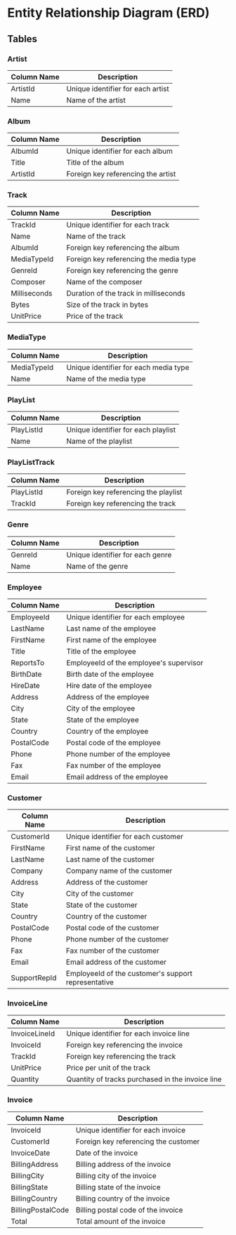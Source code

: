 # Entity Relationship Diagram (ERD)

## Tables

### Artist

| Column Name | Description            |
|-------------|------------------------|
| ArtistId    | Unique identifier for each artist |
| Name        | Name of the artist     |

### Album

| Column Name | Description            |
|-------------|------------------------|
| AlbumId     | Unique identifier for each album |
| Title       | Title of the album     |
| ArtistId    | Foreign key referencing the artist |

### Track

| Column Name | Description            |
|-------------|------------------------|
| TrackId     | Unique identifier for each track |
| Name        | Name of the track      |
| AlbumId     | Foreign key referencing the album |
| MediaTypeId | Foreign key referencing the media type |
| GenreId     | Foreign key referencing the genre |
| Composer    | Name of the composer   |
| Milliseconds| Duration of the track in milliseconds |
| Bytes       | Size of the track in bytes |
| UnitPrice   | Price of the track     |

### MediaType

| Column Name | Description            |
|-------------|------------------------|
| MediaTypeId | Unique identifier for each media type |
| Name        | Name of the media type |

### PlayList

| Column Name | Description            |
|-------------|------------------------|
| PlayListId  | Unique identifier for each playlist |
| Name        | Name of the playlist   |

### PlayListTrack

| Column Name | Description            |
|-------------|------------------------|
| PlayListId  | Foreign key referencing the playlist |
| TrackId     | Foreign key referencing the track |

### Genre

| Column Name | Description            |
|-------------|------------------------|
| GenreId     | Unique identifier for each genre |
| Name        | Name of the genre       |

### Employee

| Column Name | Description            |
|-------------|------------------------|
| EmployeeId  | Unique identifier for each employee |
| LastName    | Last name of the employee |
| FirstName   | First name of the employee |
| Title       | Title of the employee  |
| ReportsTo   | EmployeeId of the employee's supervisor |
| BirthDate   | Birth date of the employee |
| HireDate    | Hire date of the employee |
| Address     | Address of the employee |
| City        | City of the employee    |
| State       | State of the employee   |
| Country     | Country of the employee |
| PostalCode  | Postal code of the employee |
| Phone       | Phone number of the employee |
| Fax         | Fax number of the employee |
| Email       | Email address of the employee |

### Customer

| Column Name | Description            |
|-------------|------------------------|
| CustomerId  | Unique identifier for each customer |
| FirstName   | First name of the customer |
| LastName    | Last name of the customer |
| Company     | Company name of the customer |
| Address     | Address of the customer |
| City        | City of the customer    |
| State       | State of the customer   |
| Country     | Country of the customer |
| PostalCode  | Postal code of the customer |
| Phone       | Phone number of the customer |
| Fax         | Fax number of the customer |
| Email       | Email address of the customer |
| SupportRepId| EmployeeId of the customer's support representative |

### InvoiceLine

| Column Name | Description            |
|-------------|------------------------|
| InvoiceLineId | Unique identifier for each invoice line |
| InvoiceId   | Foreign key referencing the invoice |
| TrackId     | Foreign key referencing the track |
| UnitPrice   | Price per unit of the track |
| Quantity    | Quantity of tracks purchased in the invoice line |

### Invoice

| Column Name | Description            |
|-------------|------------------------|
| InvoiceId   | Unique identifier for each invoice |
| CustomerId  | Foreign key referencing the customer |
| InvoiceDate | Date of the invoice     |
| BillingAddress | Billing address of the invoice |
| BillingCity | Billing city of the invoice |
| BillingState | Billing state of the invoice |
| BillingCountry | Billing country of the invoice |
| BillingPostalCode | Billing postal code of the invoice |
| Total       | Total amount of the invoice |
